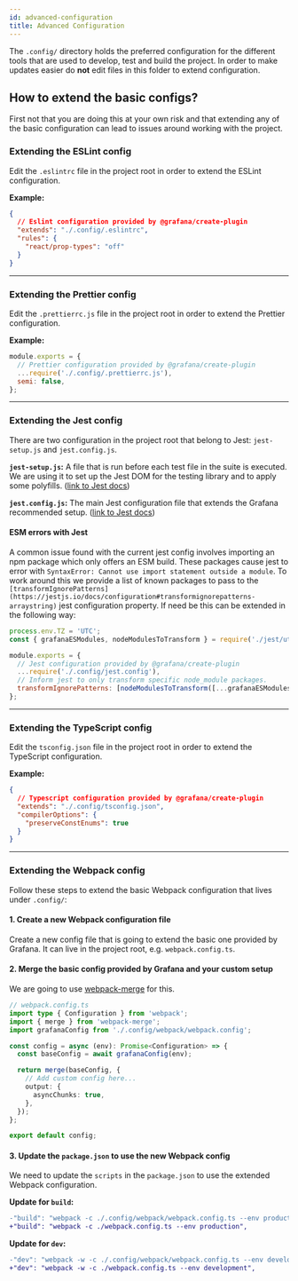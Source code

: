 ```yaml
---
id: advanced-configuration
title: Advanced Configuration
---
```


The `.config/` directory holds the preferred configuration for the different tools
that are used to develop, test and build the project. In order to make updates easier do **not**
edit files in this folder to extend configuration.

## How to extend the basic configs?

First not that you are doing this at your own risk and that extending any of the basic configuration can lead
to issues around working with the project.

### Extending the ESLint config

Edit the `.eslintrc` file in the project root in order to extend the ESLint configuration.

**Example:**

```json
{
  // Eslint configuration provided by @grafana/create-plugin
  "extends": "./.config/.eslintrc",
  "rules": {
    "react/prop-types": "off"
  }
}
```

---

### Extending the Prettier config

Edit the `.prettierrc.js` file in the project root in order to extend the Prettier configuration.

**Example:**

```javascript
module.exports = {
  // Prettier configuration provided by @grafana/create-plugin
  ...require('./.config/.prettierrc.js'),
  semi: false,
};
```

---

### Extending the Jest config

There are two configuration in the project root that belong to Jest: `jest-setup.js` and `jest.config.js`.

**`jest-setup.js`:** A file that is run before each test file in the suite is executed. We are using it to
set up the Jest DOM for the testing library and to apply some polyfills. ([link to Jest docs](https://jestjs.io/docs/configuration#setupfilesafterenv-array))

**`jest.config.js`:** The main Jest configuration file that extends the Grafana recommended setup. ([link to Jest docs](https://jestjs.io/docs/configuration))

#### ESM errors with Jest

A common issue found with the current jest config involves importing an npm package which only offers an ESM build. These packages cause jest to error with `SyntaxError: Cannot use import statement outside a module`. To work around this we provide a list of known packages to pass to the `[transformIgnorePatterns](https://jestjs.io/docs/configuration#transformignorepatterns-arraystring)` jest configuration property. If need be this can be extended in the following way:

```javascript
process.env.TZ = 'UTC';
const { grafanaESModules, nodeModulesToTransform } = require('./jest/utils');

module.exports = {
  // Jest configuration provided by @grafana/create-plugin
  ...require('./.config/jest.config'),
  // Inform jest to only transform specific node_module packages.
  transformIgnorePatterns: [nodeModulesToTransform([...grafanaESModules, 'packageName'])],
};
```

---

### Extending the TypeScript config

Edit the `tsconfig.json` file in the project root in order to extend the TypeScript configuration.

**Example:**

```json
{
  // Typescript configuration provided by @grafana/create-plugin
  "extends": "./.config/tsconfig.json",
  "compilerOptions": {
    "preserveConstEnums": true
  }
}
```

---

### Extending the Webpack config

Follow these steps to extend the basic Webpack configuration that lives under `.config/`:

#### 1. Create a new Webpack configuration file

Create a new config file that is going to extend the basic one provided by Grafana.
It can live in the project root, e.g. `webpack.config.ts`.

#### 2. Merge the basic config provided by Grafana and your custom setup

We are going to use [webpack-merge](https://github.com/survivejs/webpack-merge) for this.

```typescript
// webpack.config.ts
import type { Configuration } from 'webpack';
import { merge } from 'webpack-merge';
import grafanaConfig from './.config/webpack/webpack.config';

const config = async (env): Promise<Configuration> => {
  const baseConfig = await grafanaConfig(env);

  return merge(baseConfig, {
    // Add custom config here...
    output: {
      asyncChunks: true,
    },
  });
};

export default config;
```

#### 3. Update the `package.json` to use the new Webpack config

We need to update the `scripts` in the `package.json` to use the extended Webpack configuration.

**Update for `build`:**

```diff
-"build": "webpack -c ./.config/webpack/webpack.config.ts --env production",
+"build": "webpack -c ./webpack.config.ts --env production",
```

**Update for `dev`:**

```diff
-"dev": "webpack -w -c ./.config/webpack/webpack.config.ts --env development",
+"dev": "webpack -w -c ./webpack.config.ts --env development",
```
